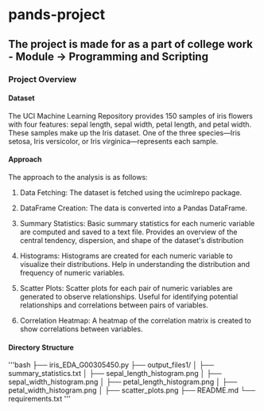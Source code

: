# pands-project
## The project is made for as a part of college work - Module -> Programming and Scripting  

### Project Overview
#### Dataset
The UCI Machine Learning Repository provides 150 samples of iris flowers with four features: sepal length, sepal width, petal length, and petal width. These samples make up the Iris dataset. One of the three species—Iris setosa, Iris versicolor, or Iris virginica—represents each sample.


#### Approach
The approach to the analysis is as follows:
1.	Data Fetching: The dataset is fetched using the ucimlrepo package.
2.	DataFrame Creation: The data is converted into a Pandas DataFrame.
3.	Summary Statistics: Basic summary statistics for each numeric variable are computed and saved to a text file. Provides an overview of the central tendency, dispersion, and shape of the dataset's distribution

4.	Histograms: Histograms are created for each numeric variable to visualize their distributions. Help in understanding the distribution and frequency of numeric variables.
5.	Scatter Plots: Scatter plots for each pair of numeric variables are generated to observe relationships. Useful for identifying potential relationships and correlations between pairs of variables.
6.	Correlation Heatmap: A heatmap of the correlation matrix is created to show correlations between variables.



#### Directory Structure
'''bash
├── iris_EDA_G00305450.py
├── output_files1/
│   ├── summary_statistics.txt
│   ├── sepal_length_histogram.png
│   ├── sepal_width_histogram.png
│   ├── petal_length_histogram.png
│   ├── petal_width_histogram.png
│   ├── scatter_plots.png
├── README.md
└── requirements.txt '''





